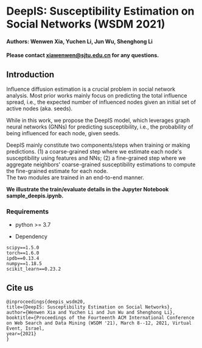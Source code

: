 # DeepIS: Susceptibility Estimation on Social Networks (WSDM 2021)
<!--#### -->

#### Authors: Wenwen Xia, Yuchen Li, Jun Wu, Shenghong Li
#### Please contact xiawenwen@sjtu.edu.cn for any questions.

## Introduction
Influence diffusion estimation is a crucial problem in social network analysis.
Most prior works mainly focus on predicting the total influence spread, i.e., the expected number of influenced nodes given an initial set of active nodes (aka. seeds).

While in this work, we propose the DeepIS model, which leverages graph neural networks (GNNs) for predicting susceptibility, i.e., the probability of being influenced for each node, given seeds.

DeepIS mainly constitute two components/steps when training or making predictions.
(1) a coarse-grained step where we estimate each node's susceptibility using features and NNs;
(2) a fine-grained step where we aggregate neighbors' coarse-grained susceptibility estimations to compute the fine-grained estimate for each node.  
The two modules are trained in an end-to-end manner. 


**We illustrate the train/evaluate details in the Jupyter Notebook sample_deepis.ipynb.**


### Requirements

* python >= 3.7

* Dependency

```{bash}
scipy==1.5.0
torch==1.6.0
ipdb==0.13.4
numpy==1.18.5
scikit_learn==0.23.2
```

## Cite us

```
@inproceedings{deepis_wsdm20,
title={DeepIS: Susceptibility Estimation on Social Networks},
author={Wenwen Xia and Yuchen Li and Jun Wu and Shenghong Li},
booktitle={Proceedings of the Fourteenth ACM International Conference on Web Search and Data Mining (WSDM '21), March 8--12, 2021, Virtual Event, Israel,
year={2021}
}
```


